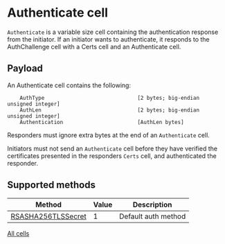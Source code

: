 # Authenticate cell

`Authenticate` is a variable size cell containing the authentication response from the initiator.
If an initiator wants to authenticate, it responds to the AuthChallenge cell with a Certs cell and an Authenticate cell.

## Payload

An Authenticate cell contains the following:

        AuthType                              [2 bytes; big-endian unsigned integer]
        AuthLen                               [2 bytes; big-endian unsigned integer]
        Authentication                        [AuthLen bytes]

Responders must ignore extra bytes at the end of an `Authenticate` cell.

Initiators must not send an `Authenticate` cell before they have verified the certificates presented
in the responders `Certs` cell, and authenticated the responder.

## Supported methods

Method|Value|Description
------|-----|-----------
[RSASHA256TLSSecret](RSASHA256TLSSecret.md)|1|Default auth method

[All cells](cell.md)